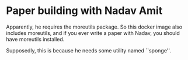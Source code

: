 # Paper building with Nadav Amit

Apparently, he requires the moreutils package. So this docker image also includes moreutils, and if you ever
write a paper with Nadav, you should have moreutils installed.

Supposedly, this is because he needs some utility named ``sponge''.
